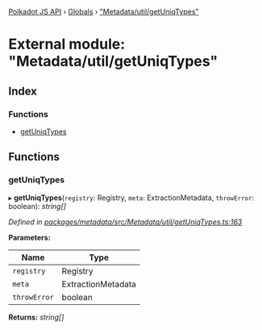 [Polkadot JS API](../README.md) › [Globals](../globals.md) › ["Metadata/util/getUniqTypes"](_metadata_util_getuniqtypes_.md)

# External module: "Metadata/util/getUniqTypes"

## Index

### Functions

* [getUniqTypes](_metadata_util_getuniqtypes_.md#getuniqtypes)

## Functions

###  getUniqTypes

▸ **getUniqTypes**(`registry`: Registry, `meta`: ExtractionMetadata, `throwError`: boolean): *string[]*

*Defined in [packages/metadata/src/Metadata/util/getUniqTypes.ts:163](https://github.com/polkadot-js/api/blob/7b37cc79a3/packages/metadata/src/Metadata/util/getUniqTypes.ts#L163)*

**Parameters:**

Name | Type |
------ | ------ |
`registry` | Registry |
`meta` | ExtractionMetadata |
`throwError` | boolean |

**Returns:** *string[]*
